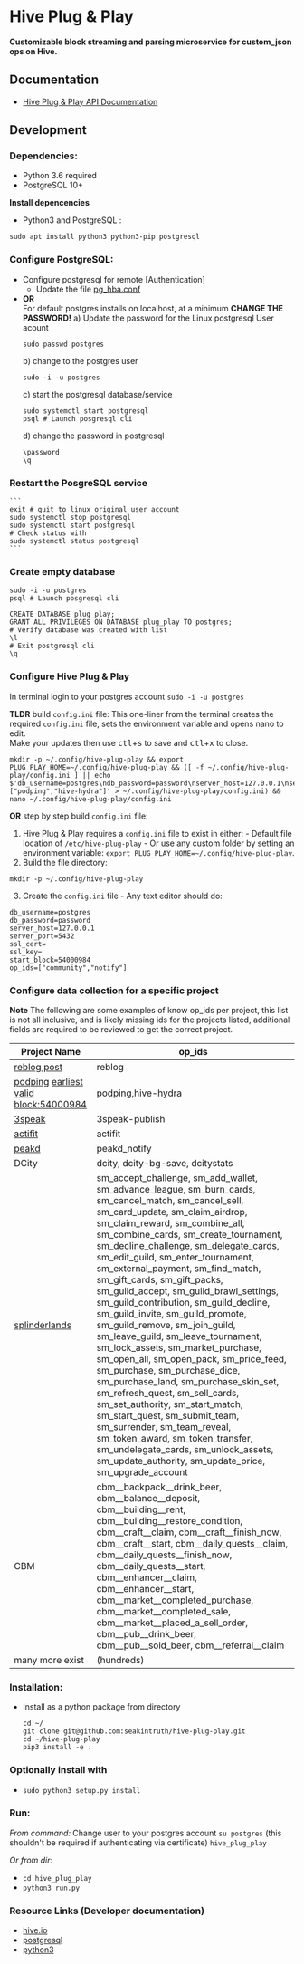 # Hive Plug & Play

**Customizable block streaming and parsing microservice for custom_json ops on Hive.**


## Documentation

- [Hive Plug & Play API Documentation](/docs/api/api.md)

## Development

### Dependencies:
- Python 3.6 required
- PostgreSQL 10+<br/>

**Install depencencies**<br/>
- Python3 and PostgreSQL : 
```
sudo apt install python3 python3-pip postgresql
```

### Configure PostgreSQL:
- Configure postgresql for remote [Authentication]
  - Update the file [pg_hba.conf](https://stackoverflow.com/a/18664239)
- **OR** <br/>For default postgres installs on localhost, at a minimum **CHANGE THE PASSWORD!**
  a) Update the password for the Linux postgresql User acount 
    ```
    sudo passwd postgres
    ```
  b) change to the postgres user
    ```
    sudo -i -u postgres
    ```    
  c) start the postgresql database/service
    ```
    sudo systemctl start postgresql
    psql # Launch posgresql cli
    ```
  d) change the password in postgresql
    ```
    \password
    \q 
    ```
### Restart the PosgreSQL service
    ```
    exit # quit to linux original user account
    sudo systemctl stop postgresql
    sudo systemctl start postgresql
    # Check status with 
    sudo systemctl status postgresql
    ```
### Create empty database 
  ```
  sudo -i -u postgres
  psql # Launch posgresql cli
  ```
  ```
  CREATE DATABASE plug_play;
  GRANT ALL PRIVILEGES ON DATABASE plug_play TO postgres;
  # Verify database was created with list
  \l 
  # Exit postgresql cli
  \q
  ```

### Configure Hive Plug & Play
In terminal login to your postgres account `sudo -i -u postgres` 

**TLDR** build `config.ini` file:
This one-liner from the terminal creates the required `config.ini` file, sets the environment variable and opens nano to edit. <br/>Make your updates then use <kbd>ctl</kbd>+<kbd>s</kbd> to save and <kbd>ctl</kbd>+<kbd>x</kbd> to close.
```
mkdir -p ~/.config/hive-plug-play && export PLUG_PLAY_HOME=~/.config/hive-plug-play && ([ -f ~/.config/hive-plug-play/config.ini ] || echo $'db_username=postgres\ndb_password=password\nserver_host=127.0.0.1\nserver_port=5432\nssl_cert=\nssl_key=\nstart_block=54000984\nop_ids=["podping","hive-hydra"]' > ~/.config/hive-plug-play/config.ini) && nano ~/.config/hive-plug-play/config.ini
```

**OR** step by step build `config.ini` file:
  1. Hive Plug & Play requires a `config.ini` file to exist in either:
    - Default file location of `/etc/hive-plug-play` 
    - Or use any custom folder by setting an environment variable: `export PLUG_PLAY_HOME=~/.config/hive-plug-play`.
  2. Build the file directory:
  ```
  mkdir -p ~/.config/hive-plug-play
  ```
  3. Create the `config.ini` file 
    - Any text editor should do:
  ```
  db_username=postgres
  db_password=password
  server_host=127.0.0.1
  server_port=5432
  ssl_cert=
  ssl_key=
  start_block=54000984
  op_ids=["community","notify"]
  ```

### Configure data collection for a specific project
**Note** The following are some examples of know op_ids per project, this list is not all inclusive, and is likely missing ids for the projects listed, additional fields are required to be reviewed to get the correct project.

|Project Name| op_ids |
|----------------|-------------|
| [reblog post](https://developers.hive.io/tutorials-python/reblogging_post.html) | reblog |
| [podping](https://podping.cloud/) [earliest valid block:54000984](https://hiveblocks.com/tx/f8aa1880e913efe50c954675f8575f9f363a10d0) | podping,hive-hydra |
| [3speak](https://3speak.co/) | 3speak-publish |
| [actifit](https://actifit.io/) | actifit |
| [peakd](https://peakd.com/) | peakd_notify |
| DCity | dcity, dcity-bg-save, dcitystats |
| [splinderlands](https://splinterlands.com/) | sm_accept_challenge,	sm_add_wallet,	sm_advance_league,	sm_burn_cards,	sm_cancel_match,	sm_cancel_sell,	sm_card_update,	sm_claim_airdrop,	sm_claim_reward,	sm_combine_all,	sm_combine_cards,	sm_create_tournament,	sm_decline_challenge,	sm_delegate_cards,	sm_edit_guild,	sm_enter_tournament,	sm_external_payment,	sm_find_match,	sm_gift_cards,	sm_gift_packs,	sm_guild_accept,	sm_guild_brawl_settings,	sm_guild_contribution,	sm_guild_decline,	sm_guild_invite,	sm_guild_promote,	sm_guild_remove,	sm_join_guild,	sm_leave_guild,	sm_leave_tournament,	sm_lock_assets,	sm_market_purchase,	sm_open_all,	sm_open_pack,	sm_price_feed,	sm_purchase,	sm_purchase_dice,	sm_purchase_land,	sm_purchase_skin_set,	sm_refresh_quest,	sm_sell_cards,	sm_set_authority,	sm_start_match,	sm_start_quest,	sm_submit_team,	sm_surrender,	sm_team_reveal,	sm_token_award,	sm_token_transfer,	sm_undelegate_cards,	sm_unlock_assets,	sm_update_authority,	sm_update_price,	sm_upgrade_account |
| CBM | cbm__backpack__drink_beer,	cbm__balance__deposit,	cbm__building__rent,	cbm__building__restore_condition,	cbm__craft__claim,	cbm__craft__finish_now,	cbm__craft__start,	cbm__daily_quests__claim,	cbm__daily_quests__finish_now,	cbm__daily_quests__start,	cbm__enhancer__claim,	cbm__enhancer__start,	cbm__market__completed_purchase,	cbm__market__completed_sale,	cbm__market__placed_a_sell_order,	cbm__pub__drink_beer,	cbm__pub__sold_beer,	cbm__referral__claim |
| many more exist | (hundreds) |

### Installation:
- Install as a python package from directory
  ```
  cd ~/
  git clone git@github.com:seakintruth/hive-plug-play.git
  cd ~/hive-plug-play
  pip3 install -e .
  ```
### Optionally install with
- `sudo python3 setup.py install`

### Run:

*From command:*
Change user to your postgres account `su postgres` (this shouldn't be required if authenticating via certificate)
`hive_plug_play`

*Or from dir:*

- `cd hive_plug_play`
- `python3 run.py`

### Resource Links (Developer documentation)
- [hive.io](https://developers.hive.io/)
- [postgresql](https://www.postgresql.org/docs/)
- [python3](https://docs.python.org/3/)
